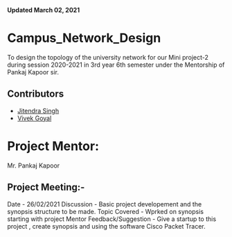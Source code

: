 **Updated March 02, 2021**

# Campus_Network_Design 
To design the topology of the university network for our Mini project-2 during session 2020-2021 in 3rd year 6th semester under the Mentorship of Pankaj Kapoor sir.

## Contributors

- [Jitendra Singh](https://github.com/jet0499)
- [Vivek Goyal](https://github.com/vivek-goyal12)

# Project Mentor:
Mr. Pankaj Kapoor

## Project Meeting:-
Date - 26/02/2021
Discussion - Basic project developement and the synopsis structure to be made.
Topic Covered - Wprked on synopsis starting with project
Mentor Feedback/Suggestion - Give a startup to this project , create synopsis and using the software Cisco Packet Tracer.
